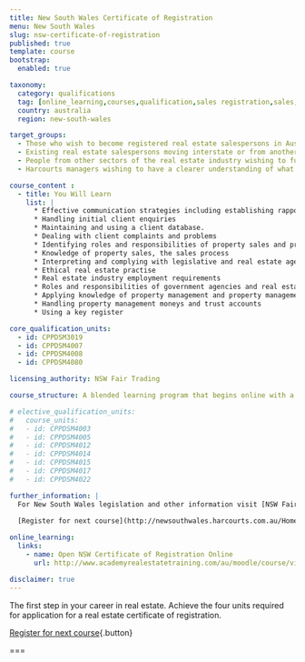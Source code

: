 ```yaml
---
title: New South Wales Certificate of Registration
menu: New South Wales
slug: nsw-certificate-of-registration
published: true
template: course
bootstrap:
  enabled: true

taxonomy:
  category: qualifications
  tag: [online_learning,courses,qualification,sales registration,sales,sales consultants]
  country: australia
  region: new-south-wales

target_groups:
  - Those who wish to become registered real estate salespersons in Australia
  - Existing real estate salespersons moving interstate or from another country wishing to register as a salesperson
  - People from other sectors of the real estate industry wishing to further develop their knowledge or skills in specific areas
  - Harcourts managers wishing to have a clearer understanding of what their new recruits are learning

course_content :
  - title: You Will Learn
    list: |
      * Effective communication strategies including establishing rapport with clients and
      * Handling initial client enquiries
      * Maintaining and using a client database.
      * Dealing with client complaints and problems
      * Identifying roles and responsibilities of property sales and property management teams
      * Knowledge of property sales, the sales process
      * Interpreting and complying with legislative and real estate agency requirements
      * Ethical real estate practise
      * Real estate industry employment requirements
      * Roles and responsibilities of government agencies and real estate industry bodies
      * Applying knowledge of property management and property management processes
      * Handling property management moneys and trust accounts
      * Using a key register

core_qualification_units:
  - id: CPPDSM3019
  - id: CPPDSM4007
  - id: CPPDSM4008
  - id: CPPDSM4080

licensing_authority: NSW Fair Trading

course_structure: A blended learning program that begins online with a number of interactive tasks that you can do from your own computer. This is followed by two full days in the Academy classroom that includes application of knowledge gained and one-on-one guidance to help you achieve success.

# elective_qualification_units:
#   course_units:
#   - id: CPPDSM4003
#   - id: CPPDSM4005
#   - id: CPPDSM4012
#   - id: CPPDSM4014
#   - id: CPPDSM4015
#   - id: CPPDSM4017
#   - id: CPPDSM4022

further_information: |
  For New South Wales legislation and other information visit [NSW Fair Trading](http://www.fairtrading.nsw.gov.au/).
  
  [Register for next course](http://newsouthwales.harcourts.com.au/Home/Certificate-of-Registration/101443){.button}

online_learning:
  links:
    - name: Open NSW Certificate of Registration Online
      url: http://www.academyrealestatetraining.com/au/moodle/course/view.php?id=33

disclaimer: true
---
```


The first step in your career in real estate. Achieve the four units required for application for a real estate certificate of registration.

[Register for next course](http://newsouthwales.harcourts.com.au/Home/Certificate-of-Registration/101443){.button}

===

